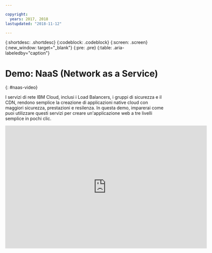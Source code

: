 ```yaml
---

copyright:
  years: 2017, 2018
lastupdated: "2018-11-12"

---
```


{:shortdesc: .shortdesc}
{:codeblock: .codeblock}
{:screen: .screen}
{:new_window: target="_blank"}
{:pre: .pre}
{:table: .aria-labeledby="caption"}

# Demo: NaaS (Network as a Service)
{: #naas-video}

I servizi di rete IBM Cloud, inclusi i Load Balancers, i gruppi di sicurezza e il CDN, rendono semplice la creazione di applicazioni native cloud con maggiori sicurezza, prestazioni e resilenza. In questa demo, imparerai come puoi utilizzare questi servizi per creare un'applicazione web a tre livelli semplice in pochi clic.

<p>
  <div class="embed-responsive embed-responsive-16by9">
    <iframe class="embed-responsive-item" id="youtubeplayer" type="text/html" width="640" height="390" src="https://www.youtube.com/embed/LRvNCXvtkX0?rel=0" frameborder="0" webkitallowfullscreen mozallowfullscreen allowfullscreen> </iframe>
  </div>
</p>
